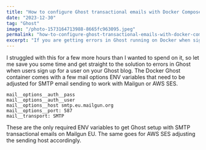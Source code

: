 ```yaml
---
title: "How to configure Ghost transactional emails with Docker Compose ENV variables"
date: "2023-12-30"
tag: "Ghost"
image: "/photo-1573164713988-8665fc963095.jpeg"
permalink: "how-to-configure-ghost-transactional-emails-with-docker-compose-env-variables"
excerpt: "If you are getting errors in Ghost running on Docker when signing up for a new user, adjust your ENV variables to get rid of a couple of variables."
---
```


I struggled with this for a few more hours than I wanted to spend on it, so let me save you some time and get straight to the solution to errors in Ghost when users sign up for a user on your Ghost blog.
The Docker Ghost container comes with a few mail options ENV variables that need to be adjusted for SMTP email sending to work with Mailgun or AWS SES.
```
mail__options__auth__pass
mail__options__auth__user
mail__options__host smtp.eu.mailgun.org
mail__options__port: 587
mail__transport: SMTP
```
These are the only required ENV variables to get Ghost setup with SMTP transactional emails on Mailgun EU. The same goes for AWS SES adjusting the sending host accordingly.